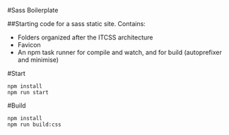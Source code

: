 #Sass Boilerplate

##Starting code for a sass static site. Contains:

- Folders organized after the ITCSS architecture
- Favicon
- An npm task runner for compile and watch, and for build (autoprefixer and minimise)

#Start
```
npm install
npm run start
```
#Build
```
npm install
npm run build:css
```
